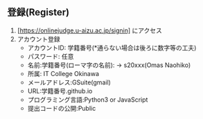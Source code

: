 ## 登録(Register)

1. [https://onlinejudge.u-aizu.ac.jp/signin] にアクセス
2. アカウント登録
    - アカウントID: 学籍番号(*通らない場合は後ろに数字等の工夫)
    - パスワード: 任意
    - 名前:学籍番号(ローマ字の名前): -> s20xxx(Omas Naohiko)
    - 所属: IT College Okinawa
    - メールアドレス:GSuite(gmail)
    - URL:学籍番号.github.io
    - プログラミング言語:Python3 or JavaScript
    - 提出コードの公開:Public